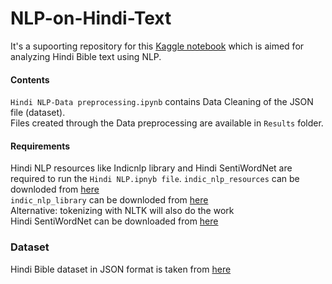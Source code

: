 # NLP-on-Hindi-Text
It's a supoorting repository for this [Kaggle notebook](https://www.kaggle.com/kapilverma/nlp-in-hindi) which is aimed for analyzing Hindi Bible text using NLP.
#### Contents 
`Hindi NLP-Data preprocessing.ipynb` contains Data Cleaning of the JSON file (dataset).<br> Files created through the Data preprocessing are available in `Results` folder.
#### Requirements 
Hindi NLP resources like Indicnlp library and Hindi SentiWordNet are required to run the `Hindi NLP.ipnyb file`.
`indic_nlp_resources` can be downloded from [here](https://github.com/anoopkunchukuttan/indic_nlp_resources) <br>
`indic_nlp_library` can be downloded from [here](http://anoopkunchukuttan.github.io/indic_nlp_library/)<br>
Alternative: tokenizing with NLTK will also do the work<br>
Hindi SentiWordNet can be downloaded from [here](http://amitavadas.com/sentiwordnet.php)
<br>
### Dataset 
Hindi Bible dataset in JSON format is taken from [here](https://github.com/godlytalias/Bible-Database/blob/master/Hindi/bible.json)

